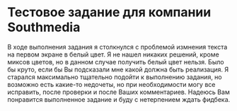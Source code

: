 # Тестовое задание для компании Southmedia

В ходе выполнения задания я столкнулся с проблемой измнения текста на первом экране в белый цвет.
Я не нашел никаких решений, кроме миксов цветов, но в данном случае получить белый цвет нельзя.
Было бы круто, если бы Вы подсказали мне какой должна быть реализация.
Я старался максимально тщательно подойти к выполнению задания, но возможно есть какие-то недочеты, но при необходимости
могу все исправить, после проверки и после Ваших комментариев.
Надеюсь Вам понравится выполненное задание и буду с нетерпением ждать фидбека.
